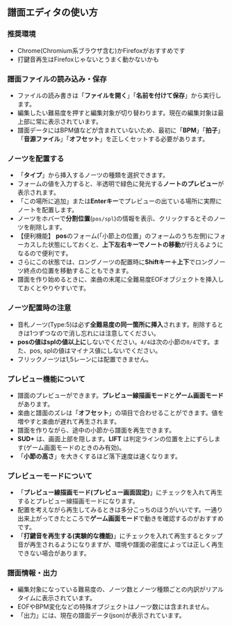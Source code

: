 ## 譜面エディタの使い方

### 推奨環境

- Chrome(Chromium系ブラウザ含む)かFirefoxがおすすめです
- 打鍵音再生はFirefoxじゃないとうまく動かないかも

### 譜面ファイルの読み込み・保存

- ファイルの読み書きは「**ファイルを開く**」「**名前を付けて保存**」から実行します。
- 編集したい難易度を押すと編集対象が切り替わります。現在の編集対象は最上部に常に表示されています。
- 譜面データにはBPM値などが含まれていないため、最初に「**BPM**」「**拍子**」「**音源ファイル**」「**オフセット**」を正しくセットする必要があります。

### ノーツを配置する

- 「**タイプ**」から挿入するノーツの種類を選択できます。
- フォームの値を入力すると、半透明で緑色に発光する**ノートのプレビュー**が表示されます。
- 「この場所に追加」または**Enterキー**でプレビューの出ている場所に実際にノートを配置します。
- ノーツをホバーで**分割位置**(`pos/spl`)の情報を表示、クリックするとそのノーツを削除します。
- 【便利機能】 **pos**のフォーム(「小節上の位置」のフォームのうち左側)にフォーカスした状態にしておくと、**上下左右キーでノートの移動**が行えるようになるので便利です。
- さらにこの状態では、ロングノーツの配置時に**Shiftキー＋上下**でロングノーツ終点の位置を移動することもできます。
- 譜面を作り始めるときに、楽曲の末尾に全難易度EOFオブジェクトを挿入しておくとやりやすいです。

### ノーツ配置時の注意

- 音札ノーツ(Type:5)は必ず**全難易度の同一箇所に挿入**されます。削除するときは1つずつなので消し忘れには注意してください。
- **posの値はsplの値以上に**しないでください。`4/4`は次の小節の`0/4`です。また、pos, splの値はマイナス値にしないでください。
- フリックノーツは1,5レーンには配置できません。

### プレビュー機能について

- 譜面のプレビューができます。**プレビュー線描画モード**と**ゲーム画面モード**があります。
- 楽曲と譜面のズレは「**オフセット**」の項目で合わせることができます。値を増やすと楽曲が遅れて再生されます。
- 譜面を作りながら、途中の小節から譜面を再生できます。
- **SUD+** は、画面上部を隠します。**LIFT** は判定ラインの位置を上にずらします(ゲーム画面モードのときのみ有効)。
- 「**小節の高さ**」を大きくするほど落下速度は速くなります。

### プレビューモードについて

- 「**プレビュー線描画モード(プレビュー画面固定)**」にチェックを入れて再生するとプレビュー線描画モードになります。
- 配置を考えながら再生してみるときは多分こっちのほうがいいです。一通り出来上がってきたところで**ゲーム画面モード**で動きを確認するのがおすすめです。
- 「**打鍵音を再生する(実験的な機能)**」にチェックを入れて再生するとタップ音が再生されるようになりますが、環境や譜面の密度によっては正しく再生できない場合があります。

### 譜面情報・出力

- 編集対象になっている難易度の、ノーツ数とノーツ種類ごとの内訳がリアルタイムに表示されています。
- EOFやBPM変化などの特殊オブジェクトはノーツ数には含まれません。
- 「出力」には、現在の譜面データ(json)が表示されています。
